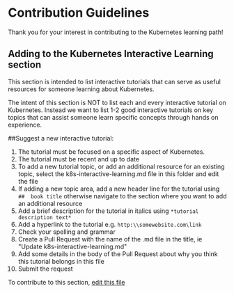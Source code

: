 # Contribution Guidelines

Thank you for your interest in contributing to the Kubernetes learning path!

## Adding to the Kubernetes Interactive Learning section

This section is intended to list interactive tutorials that can serve as useful resources for someone learning about Kubernetes.

The intent of this section is NOT to list each and every interactive tutorial on Kubernetes. Instead we want to list 1-2 good interactive tutorials on key topics that can assist someone learn specific concepts through hands on experience. 

##Suggest a new interactive tutorial:
1. The tutorial must be focused on a specific aspect of Kubernetes. 
2. The tutorial must be recent and up to date
3. To add a new tutorial topic, or add an additional resource for an existing topic, select the k8s-interactive-learning.md file in this folder and edit the file
4. If adding a new topic area, add a new header line for the tutorial using `##  book title` otherwise navigate to the section where you want to add an additional resource
5. Add a brief description for the tutorial in italics using `*tutorial description text*`
6. Add a hyperlink to the tutorial e.g. `http:\\somewebsite.com\link`
7. Check your spelling and grammar
8. Create a Pull Request with the name of the .md file in the title, ie "Update k8s-interactive-learning.md"
9. Add some details in the body of the Pull Request about why you think this tutorial belongs in this file
10. Submit the request

To contribute to this section, [edit this file](k8s-interactive-learning.md)
